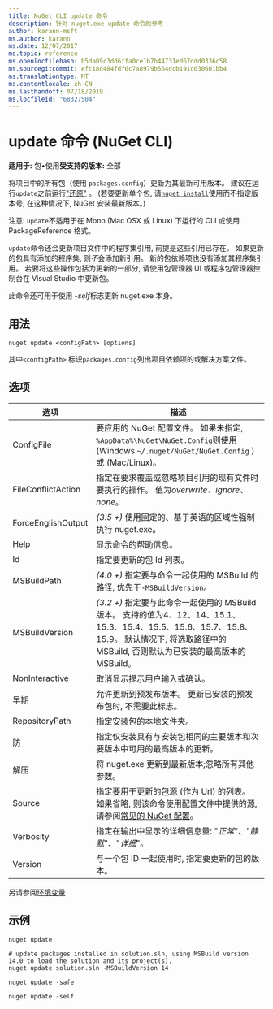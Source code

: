 ```yaml
---
title: NuGet CLI update 命令
description: 针对 nuget.exe update 命令的参考
author: karann-msft
ms.author: karann
ms.date: 12/07/2017
ms.topic: reference
ms.openlocfilehash: b5da09c3dd6ffa0ce1b7b44731ed67ddd0336c58
ms.sourcegitcommit: efc18d484fdf0c7a8979b564dcb191c030601bb4
ms.translationtype: MT
ms.contentlocale: zh-CN
ms.lasthandoff: 07/18/2019
ms.locfileid: "68327504"
---
```

# <a name="update-command-nuget-cli"></a>update 命令 (NuGet CLI)

**适用于:** 包&bullet;使用**受支持的版本:** 全部

将项目中的所有包（使用 `packages.config`）更新为其最新可用版本。 建议在运行`update`之前运行["还原"](cli-ref-restore.md) 。 (若要更新单个包, 请[`nuget install`](cli-ref-install.md)使用而不指定版本号, 在这种情况下, NuGet 安装最新版本。)

注意: `update`不适用于在 Mono (Mac OSX 或 Linux) 下运行的 CLI 或使用 PackageReference 格式。

`update`命令还会更新项目文件中的程序集引用, 前提是这些引用已存在。 如果更新的包具有添加的程序集, 则*不*会添加新引用。 新的包依赖项也没有添加其程序集引用。 若要将这些操作包括为更新的一部分, 请使用包管理器 UI 或程序包管理器控制台在 Visual Studio 中更新包。

此命令还可用于使用 *-self*标志更新 nuget.exe 本身。

## <a name="usage"></a>用法

```cli
nuget update <configPath> [options]
```

其中`<configPath>` 标识`packages.config`列出项目依赖项的或解决方案文件。

## <a name="options"></a>选项

| 选项 | 描述 |
| --- | --- |
| ConfigFile | 要应用的 NuGet 配置文件。 如果未指定, `%AppData%\NuGet\NuGet.Config`则使用 (Windows `~/.nuget/NuGet/NuGet.Config` ) 或 (Mac/Linux)。|
| FileConflictAction | 指定在要求覆盖或忽略项目引用的现有文件时要执行的操作。 值为*overwrite、ignore、none*。 |
| ForceEnglishOutput | *(3.5 +)* 使用固定的、基于英语的区域性强制执行 nuget.exe。 |
| Help | 显示命令的帮助信息。 |
| Id | 指定要更新的包 Id 列表。 |
| MSBuildPath | *(4.0 +)* 指定要与命令一起使用的 MSBuild 的路径, 优先于`-MSBuildVersion`。 |
| MSBuildVersion | *(3.2 +)* 指定要与此命令一起使用的 MSBuild 版本。 支持的值为4、12、14、15.1、15.3、15.4、15.5、15.6、15.7、15.8、15.9。 默认情况下, 将选取路径中的 MSBuild, 否则默认为已安装的最高版本的 MSBuild。 |
| NonInteractive | 取消显示提示用户输入或确认。 |
| 早期 | 允许更新到预发布版本。 更新已安装的预发布包时, 不需要此标志。 |
| RepositoryPath | 指定安装包的本地文件夹。 |
| 防 | 指定仅安装具有与安装包相同的主要版本和次要版本中可用的最高版本的更新。 |
| 解压 | 将 nuget.exe 更新到最新版本;忽略所有其他参数。 |
| Source | 指定要用于更新的包源 (作为 Url) 的列表。 如果省略, 则该命令使用配置文件中提供的源, 请参阅[常见的 NuGet 配置](../../consume-packages/configuring-nuget-behavior.md)。 |
| Verbosity | 指定在输出中显示的详细信息量: "*正常*"、"*静默*"、"*详细*"。 |
| Version | 与一个包 ID 一起使用时, 指定要更新的包的版本。 |

另请参阅[环境变量](cli-ref-environment-variables.md)

## <a name="examples"></a>示例

```cli
nuget update

# update packages installed in solution.sln, using MSBuild version 14.0 to load the solution and its project(s).
nuget update solution.sln -MSBuildVersion 14

nuget update -safe

nuget update -self
```
